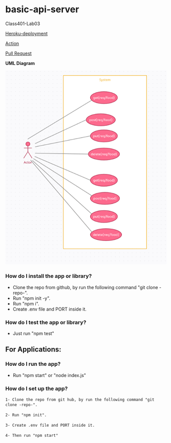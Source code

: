 # basic-api-server

Class401-Lab03

[Heroku-deployment](https://api-server-401-i.herokuapp.com/)

[Action](https://github.com/IbrahimAljabr/api-server/actions)

[Pull Request](https://github.com/IbrahimAljabr/api-server/pulls/1)

**UML Diagram**

![Heroku](/UML.png)

### How do I install the app or library?

- Clone the repo from github, by run the following command "git clone -repo-".
- Run "npm init -y".
- Run "npm i".
- Create .env file and PORT inside it.

### How do I test the app or library?

- Just run "npm test"

## For Applications:

### How do I run the app?

- Run "npm start" or "node index.js"

### How do I set up the app?

    1- Clone the repo from git hub, by run the following command "git clone -repo-".

    2- Run "npm init".

    3- Create .env file and PORT inside it.

    4- Then run "npm start"
